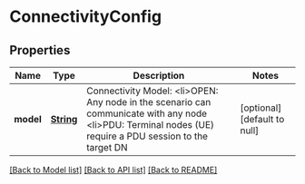 # ConnectivityConfig
## Properties

Name | Type | Description | Notes
------------ | ------------- | ------------- | -------------
**model** | [**String**](string.md) | Connectivity Model: &lt;li&gt;OPEN: Any node in the scenario can communicate with any node &lt;li&gt;PDU: Terminal nodes (UE) require a PDU session to the target DN | [optional] [default to null]

[[Back to Model list]](../README.md#documentation-for-models) [[Back to API list]](../README.md#documentation-for-api-endpoints) [[Back to README]](../README.md)

